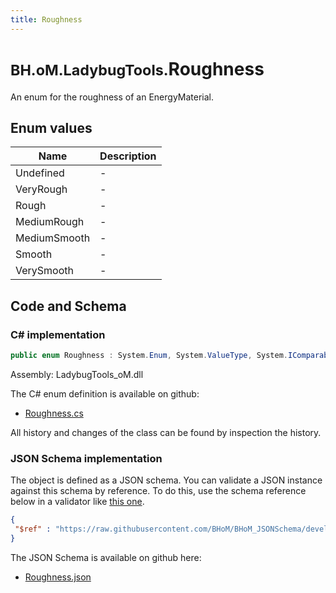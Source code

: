 ```yaml
---
title: Roughness
---
```


# <small>BH.oM.LadybugTools.</small>**Roughness**

An enum for the roughness of an EnergyMaterial.

## Enum values

| Name            | Description                                                    |
|-----------------|----------------------------------------------------------------|
| Undefined |  -  |
| VeryRough |  -  |
| Rough |  -  |
| MediumRough |  -  |
| MediumSmooth |  -  |
| Smooth |  -  |
| VerySmooth |  -  |


## Code and Schema

### C# implementation

``` C# title="C#"
public enum Roughness : System.Enum, System.ValueType, System.IComparable, System.ISpanFormattable, System.IFormattable, System.IConvertible
```

Assembly: LadybugTools_oM.dll

The C# enum definition is available on github:

- [Roughness.cs](https://github.com/BHoM/LadybugTools_Toolkit/blob/develop/LadybugTools_oM/Enum\Roughness.cs)

All history and changes of the class can be found by inspection the history.
### JSON Schema implementation

The object is defined as a JSON schema. You can validate a JSON instance against this schema by reference. To do this, use the schema reference below in a validator like [this one](https://www.jsonschemavalidator.net/).

``` json title="JSON Schema"
{
 "$ref" : "https://raw.githubusercontent.com/BHoM/BHoM_JSONSchema/develop/LadybugTools_oM/Roughness.json"
}
```

The JSON Schema is available on github here:

- [Roughness.json](https://github.com/BHoM/BHoM_JSONSchema/blob/develop/LadybugTools_oM/Roughness.json)

